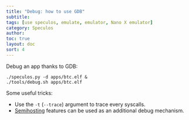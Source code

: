 ```yaml
---
title: "Debug: how to use GDB"
subtitle:
tags: [use speculos, emulate, emulator, Nano X emulator]
category: Speculos
author:
toc: true
layout: doc
sort: 4
---
```




Debug an app thanks to GDB:

```shell
./speculos.py -d apps/btc.elf &
./tools/debug.sh apps/btc.elf
```

Some useful tricks:

- Use the `-t` (`--trace`) argument to trace every syscalls.
- [Semihosting](../semihosting) features can be used as an additional debug mechanism.
